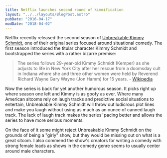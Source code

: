 ```yaml
---
title: Netflix launches second round of kimmification
layout: "../../layouts/BlogPost.astro"
pubDate: "2016-04-17"
modDate: "2018-04-02"
---
```


Netflix recently released the second season of [Unbreakable Kimmy Schmidt](https://en.wikipedia.org/wiki/Unbreakable_Kimmy_Schmidt), one of their original series focused around situational comedy. The first season introduced the titular character Kimmy Schmidt and bootstrapped the series with a rather bizarre premise:

> The series follows 29-year-old Kimmy Schmidt (Kemper) as she adjusts to life in New York City after her rescue from a doomsday cult in Indiana where she and three other women were held by Reverend Richard Wayne Gary Wayne (Jon Hamm) for 15 years. - [Wikipedia](https://en.wikipedia.org/wiki/Unbreakable_Kimmy_Schmidt)

Now the series is back for yet another humorous season. It picks right up where season one left and Kimmy is as goofy as ever. Where many American sitcoms rely on laugh tracks and predictive social situations to entertain, Unbreakable Kimmy Schmidt will throw out ludicrous plot lines and make you laugh without using as much as an ounce of canned laugh track. The lack of laugh track makes the series' pacing better and allows the series to have more serious moments.

On the face of it some might reject Unbreakable Kimmy Schmidt on the grounds of being a "girly" show, but they would be missing out on what is a great sitcom. I also commend the show's creators for writing a comedy with strong female leads as shows in the comedy genre seems to usually center around male characters.
